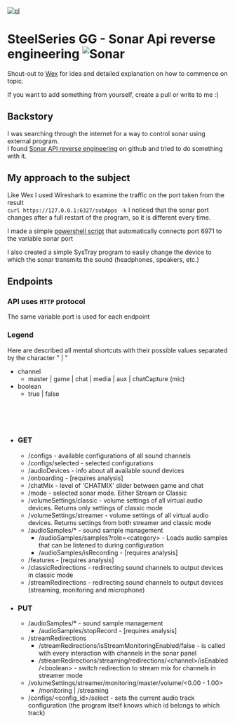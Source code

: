[![pl](https://img.shields.io/badge/lang-pl-red.svg)](README.pl.md)

# SteelSeries GG - Sonar Api reverse engineering ![Sonar](sonar.ico)

Shout-out to [Wex](https://github.com/wex) for idea and detailed explanation on how to commence on topic.

If you want to add something from yourself, create a pull or write to me :)

## **Backstory**

I was searching through the internet for a way to control sonar using external program.  
I found [Sonar API reverse engineering](https://github.com/wex/sonar-rev) on github and tried to do something with it.

## My approach to the subject

Like Wex I used Wireshark to examine the traffic on the port taken from the result <br>
`curl https://127.0.0.1:6327/subApps -k`
I noticed that the sonar port changes after a full restart of the program, so it is different every time.

I made a simple [powershell script](get_server_address.ps1) that automatically connects port 6971 to the variable sonar port

I also created a simple SysTray program to easily change the device to which the sonar transmits the sound (headphones, speakers, etc.)

## **Endpoints**

### **API uses `HTTP` protocol**

The same variable port is used for each endpoint

<h3>Legend</h3>
Here are described all mental shortcuts with their possible values ​​separated by the character " | "

- channel
  - master | game | chat | media | aux | chatCapture (mic)
- boolean
  - true | false

<br>
<br>
<br>

- ### GET

  - /configs - available configurations of all sound channels
  - /configs/selected - selected configurations
  - /audioDevices - info about all available sound devices
  - /onboarding - [requires analysis]
  - /chatMix - level of 'CHATMIX' slider between game and chat
  - /mode - selected sonar mode. Either Stream or Classic
  - /volumeSettings/classic - volume settings of all virtual audio devices. Returns only settings of classic mode
  - /volumeSettings/streamer - volume settings of all virtual audio devices. Returns settings from both streamer and classic mode
  - /audioSamples/\* - sound sample management
    - /audioSamples/samples?role=\<category> - Loads audio samples that can be listened to during configuration
    - /audioSamples/isRecording - [requires analysis]
  - /features - [requires analysis]
  - /classicRedirections - redirecting sound channels to output devices in classic mode
  - /streamRedirections - redirecting sound channels to output devices (streaming, monitoring and microphone)

- ### PUT
  - /audioSamples/\* - sound sample management
    - /audioSamples/stopRecord - [requires analysis]
  - /streamRedirections
    - /streamRedirections/isStreamMonitoringEnabled/false - is called with every interaction with channels in the sonar panel
    - /streamRedirections/streaming/redirections/\<channel>/isEnabled/\<boolean> - switch redirection to stream mix for channels in streamer mode
  - /volumeSettings/streamer/monitoring/master/volume/<0.00 - 1.00>
    - /monitoring | /streaming
  - /configs/\<config_id>/select - sets the current audio track configuration (the program itself knows which id belongs to which track)
